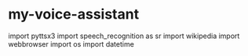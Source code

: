 # my-voice-assistant

import pyttsx3
import speech_recognition as sr
import wikipedia
import webbrowser
import os
import datetime
